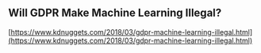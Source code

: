 ## Will GDPR Make Machine Learning Illegal?
  
  [https://www.kdnuggets.com/2018/03/gdpr-machine-learning-illegal.html](https://www.kdnuggets.com/2018/03/gdpr-machine-learning-illegal.html)